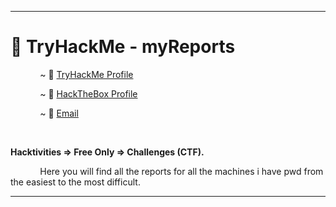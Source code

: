 <hr>

# :open_file_folder: TryHackMe - myReports 


&nbsp;&nbsp;&nbsp;&nbsp;&nbsp;&nbsp;&nbsp;&nbsp;&nbsp;&nbsp;&nbsp;&nbsp;~ :triangular_flag_on_post: [TryHackMe Profile](https://tryhackme.com/p/Dhmosfunk)

&nbsp;&nbsp;&nbsp;&nbsp;&nbsp;&nbsp;&nbsp;&nbsp;&nbsp;&nbsp;&nbsp;&nbsp;~ :triangular_flag_on_post: [HackTheBox Profile](https://www.hackthebox.eu/home/users/profile/78776)

&nbsp;&nbsp;&nbsp;&nbsp;&nbsp;&nbsp;&nbsp;&nbsp;&nbsp;&nbsp;&nbsp;&nbsp;~ :email: [Email](mailto:dhmosfnk@protonmail.com)

<br>

<b>Hacktivities => Free Only => Challenges (CTF).</b>

&nbsp;&nbsp;&nbsp;&nbsp;&nbsp;&nbsp;&nbsp;&nbsp;&nbsp;&nbsp;&nbsp;&nbsp;Here you will find all the reports for all the machines i have pwd from the easiest to the most difficult.

<hr>
